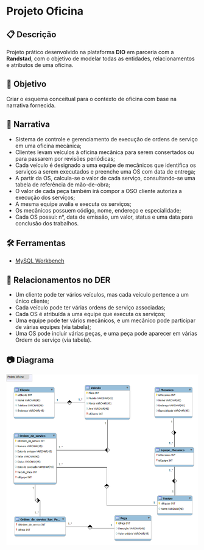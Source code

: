 # Projeto Oficina

## 📋 Descrição
Projeto prático desenvolvido na plataforma **DIO** em parceria com a **Randstad**, com o objetivo de modelar todas as entidades, relacionamentos e atributos de uma oficina.

## 🎯 Objetivo
Criar o esquema conceitual para o contexto de oficina com base na narrativa fornecida.

## 📝 Narrativa
- Sistema de controle e gerenciamento de execução de ordens de serviço em uma oficina mecânica;
- Clientes levam veículos à oficina mecânica para serem consertados ou para passarem por revisões  periódicas;
- Cada veículo é designado a uma equipe de mecânicos que identifica os serviços a serem executados e preenche uma OS com data de entrega;
- A partir da OS, calcula-se o valor de cada serviço, consultando-se uma tabela de referência de mão-de-obra;
- O valor de cada peça também irá compor a OSO cliente autoriza a execução dos serviços;
- A mesma equipe avalia e executa os serviços;
- Os mecânicos possuem código, nome, endereço e especialidade;
- Cada OS possui: n°, data de emissão, um valor, status e uma data para conclusão dos trabalhos.

## 🛠️ Ferramentas
- [MySQL Workbench](https://www.mysql.com/products/workbench/)

## 🤝 Relacionamentos no DER
- Um cliente pode ter vários veículos, mas cada veículo pertence a um único cliente;
- Cada veículo pode ter várias ordens de serviço associadas;
- Cada OS é atribuída a uma equipe que executa os serviços;
- Uma equipe pode ter vários mecânicos, e um mecânico pode participar de várias equipes (via tabela);
- Uma OS pode incluir várias peças, e uma peça pode aparecer em várias Ordem de serviço (via tabela).

## 📷 Diagrama
![Diagrama Oficina](projeto_oficina.png)


